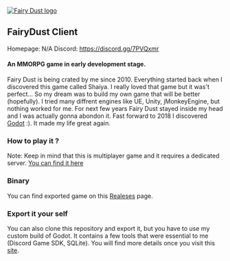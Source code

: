 [![Fairy Dust logo](/Global/Assets/icon/fairy_dust_icon.png)]()
## FairyDust Client

Homepage: N/A
Discord: https://discord.gg/7PVQxmr

#### An MMORPG game in early development stage.

Fairy Dust is being crated by me since 2010. Everything started back when I discovered this game called Shaiya. 
I really loved that game but it was't perfect... So my dream was to build my own game that will be better (hopefully). 
I tried many diffrent engines like UE, Unity, jMonkeyEngine, but nothing worked for me. For next few years Fairy Dust stayed
inside my head and I was actually gonna abondon it. Fast forward to 2018 I discovered [Godot](https://github.com/godotengine/godot) :). 
It made my life great again.

### How to play it ?

Note: Keep in mind that this is multiplayer game and it requires a dedicated server.
[You can find it here](https://github.com/HazmatDemon/fairy-dust-server)

### Binary

You can find exported game on this [Realeses](https://github.com/HazmatDemon/fairy-dust-client/releases) page.

### Export it your self

You can also clone this repository and export it, but you have to use my custom build of Godot. 
It contains a few tools that were essential to me (Discord Game SDK, SQLite). 
You will find more details once you visit this [site](https://github.com/HazmatDemon/godot).

